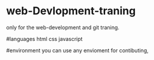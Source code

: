 # web-Devlopment-traning
only for the web-development and git traning.

#languages
html
css
javascript

#environment
you can use any envioment for contibuting,

